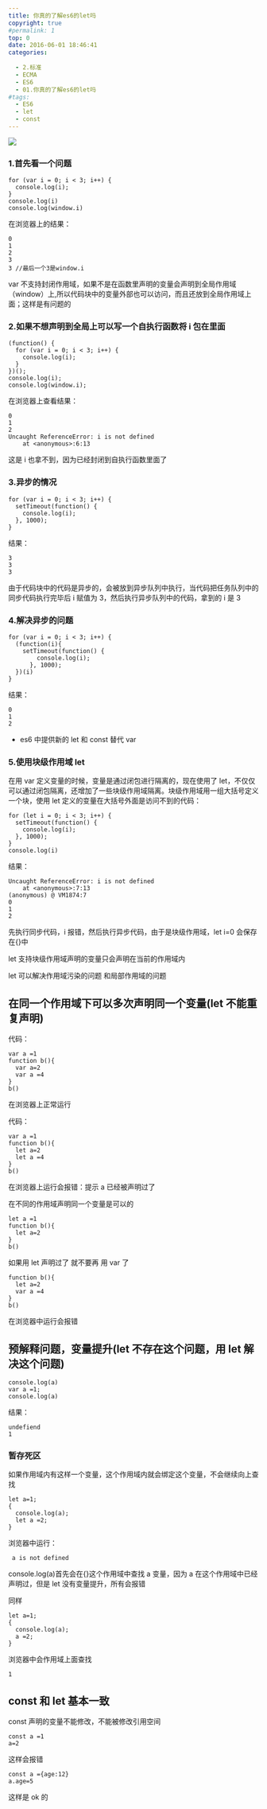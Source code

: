 ```yaml
---
title: 你真的了解es6的let吗
copyright: true
#permalink: 1
top: 0
date: 2016-06-01 18:46:41
categories:
  
  - 2.标准
  - ECMA
  - ES6
  - 01.你真的了解es6的let吗
#tags:
  - ES6
  - let
  - const
---
```


![](http://pplgarg0j.bkt.clouddn.com/es6-1-let%E5%92%8Cconst1.jpg)

### 1.首先看一个问题

```
for (var i = 0; i < 3; i++) {
  console.log(i);
}
console.log(i)
console.log(window.i)
```

在浏览器上的结果：

```
0
1
2
3
3 //最后一个3是window.i
```

var 不支持封闭作用域，如果不是在函数里声明的变量会声明到全局作用域（window）上,所以代码块中的变量外部也可以访问，而且还放到全局作用域上面；这样是有问题的

### 2.如果不想声明到全局上可以写一个自执行函数将 i 包在里面

```
(function() {
  for (var i = 0; i < 3; i++) {
    console.log(i);
  }
})();
console.log(i);
console.log(window.i);
```

在浏览器上查看结果：

```
0
1
2
Uncaught ReferenceError: i is not defined
    at <anonymous>:6:13
```

这是 i 也拿不到，因为已经封闭到自执行函数里面了

### 3.异步的情况

```
for (var i = 0; i < 3; i++) {
  setTimeout(function() {
    console.log(i);
  }, 1000);
}
```

结果：

```
3
3
3
```

由于代码块中的代码是异步的，会被放到异步队列中执行，当代码把任务队列中的同步代码执行完毕后 i 赋值为 3，然后执行异步队列中的代码，拿到的 i 是 3

### 4.解决异步的问题

```
for (var i = 0; i < 3; i++) {
  (function(i){
    setTimeout(function() {
        console.log(i);
      }, 1000);
  })(i)
}
```

结果：

```
0
1
2
```

- es6 中提供新的 let 和 const 替代 var

### 5.使用块级作用域 let

在用 var 定义变量的时候，变量是通过闭包进行隔离的，现在使用了 let，不仅仅可以通过闭包隔离，还增加了一些块级作用域隔离。块级作用域用一组大括号定义一个块，使用 let 定义的变量在大括号外面是访问不到的代码：

```
for (let i = 0; i < 3; i++) {
  setTimeout(function() {
    console.log(i);
  }, 1000);
}
console.log(i)
```

结果：

```
Uncaught ReferenceError: i is not defined
    at <anonymous>:7:13
(anonymous) @ VM1874:7
0
1
2
```

先执行同步代码，i 报错，然后执行异步代码，由于是块级作用域，let i=0 会保存在{}中

let 支持块级作用域声明的变量只会声明在当前的作用域内

let 可以解决作用域污染的问题 和局部作用域的问题

## 在同一个作用域下可以多次声明同一个变量(let 不能重复声明)

代码：

```
var a =1
function b(){
  var a=2
  var a =4
}
b()
```

在浏览器上正常运行

代码：

```
var a =1
function b(){
  let a=2
  let a =4
}
b()
```

在浏览器上运行会报错：提示 a 已经被声明过了

在不同的作用域声明同一个变量是可以的

```
let a =1
function b(){
  let a=2
}
b()
```

如果用 let 声明过了 就不要再 用 var 了

```
function b(){
  let a=2
  var a =4
}
b()
```

在浏览器中运行会报错

## 预解释问题，变量提升(let 不存在这个问题，用 let 解决这个问题)

```
console.log(a)
var a =1;
console.log(a)
```

结果：

```
undefiend
1
```

### 暂存死区

如果作用域内有这样一个变量，这个作用域内就会绑定这个变量，不会继续向上查找

```
let a=1;
{
  console.log(a);
  let a =2;
}
```

浏览器中运行：

```
 a is not defined
```

console.log(a)首先会在{}这个作用域中查找 a 变量，因为 a 在这个作用域中已经声明过，但是 let 没有变量提升，所有会报错

同样

```
let a=1;
{
  console.log(a);
  a =2;
}
```

浏览器中会作用域上面查找

```
1
```

## const 和 let 基本一致

const 声明的变量不能修改，不能被修改引用空间

```
const a =1
a=2
```

这样会报错

```
const a ={age:12}
a.age=5
```

这样是 ok 的

